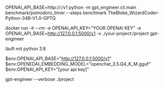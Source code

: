 OPENAI_API_BASE=http://<host>:<port>/v1 python -m gpt_engineer.cli.main benchmark/pomodoro_timer --steps benchmark TheBloke_WizardCoder-Python-34B-V1.0-GPTQ



docker run -it --rm -e OPENAI_API_KEY="YOUR OPENAI KEY" -e OPENAI_API_BASE=http://127.0.0.1:5000/v1 -v ./your-project:/project gpt-engineer

läuft mit python 3.8


$env:OPENAI_API_BASE="http://127.0.0.1:5000/v1"
$env:OPENEDAI_EMBEDDING_MODEL="openchat_3.5.Q4_K_M.gguf"
$env:OPENAI_API_KEY="[your api key]"

gpt-engineer --verbose ./project
